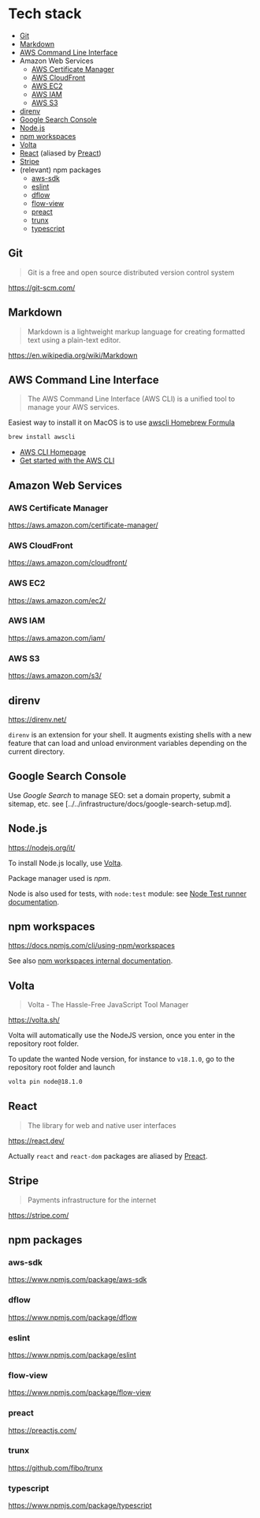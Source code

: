 # Tech stack

- [Git](#git)
- [Markdown](#markdown)
- [AWS Command Line Interface](#aws-command-line-interface)
- Amazon Web Services
  - [AWS Certificate Manager](#aws-certificate-manager)
  - [AWS CloudFront](#aws-cloudfront)
  - [AWS EC2](#aws-ec2)
  - [AWS IAM](#aws-iam)
  - [AWS S3](#aws-s3)
- [direnv](#direnv)
- [Google Search Console](#google-search-console)
- [Node.js](#nodejs)
- [npm workspaces](#npm-workspaces)
- [Volta](#volta)
- [React](#react) (aliased by [Preact](#preact))
- [Stripe](#stripe)
- (relevant) npm packages
  - [aws-sdk](#aws-sdk)
  - [eslint](#eslint)
  - [dflow](#dflow)
  - [flow-view](#flow-view)
  - [preact](#preact)
  - [trunx](#trunx)
  - [typescript](#typescript)

## Git

> Git is a free and open source distributed version control system

https://git-scm.com/

## Markdown

> Markdown is a lightweight markup language for creating formatted text using a plain-text editor.

https://en.wikipedia.org/wiki/Markdown

## AWS Command Line Interface

> The AWS Command Line Interface (AWS CLI) is a unified tool to manage your AWS services.

Easiest way to install it on MacOS is to use [awscli Homebrew Formula](https://formulae.brew.sh/formula/awscli)

```sh
brew install awscli
```

- [AWS CLI Homepage](https://aws.amazon.com/cli/)
- [Get started with the AWS CLI](https://docs.aws.amazon.com/cli/latest/userguide/cli-chap-getting-started.html)

## Amazon Web Services

### AWS Certificate Manager

https://aws.amazon.com/certificate-manager/

### AWS CloudFront

https://aws.amazon.com/cloudfront/

### AWS EC2

https://aws.amazon.com/ec2/

### AWS IAM

https://aws.amazon.com/iam/

### AWS S3

https://aws.amazon.com/s3/

## direnv

https://direnv.net/

`direnv` is an extension for your shell. It augments existing shells with a new feature that can load and unload environment variables depending on the current directory.

## Google Search Console

Use _Google Search_ to manage SEO: set a domain property, submit a sitemap, etc. see [../../infrastructure/docs/google-search-setup.md].

## Node.js

https://nodejs.org/it/

To install Node.js locally, use [Volta](#volta).

Package manager used is _npm_.

Node is also used for tests, with `node:test` module: see [Node Test runner documentation](https://nodejs.org/api/test.html).

## npm workspaces

https://docs.npmjs.com/cli/using-npm/workspaces

See also [npm workspaces internal documentation](../../repository/docs/npm-workspaces.md).

## Volta

> Volta - The Hassle-Free JavaScript Tool Manager

https://volta.sh/

Volta will automatically use the NodeJS version, once you enter in the repository root folder.

To update the wanted Node version, for instance to `v18.1.0`, go to the repository root folder and launch

```sh
volta pin node@18.1.0
```

## React

> The library for web and native user interfaces

https://react.dev/

Actually `react` and `react-dom` packages are aliased by [Preact](#preact).

## Stripe

> Payments infrastructure for the internet

https://stripe.com/

## npm packages

### aws-sdk

https://www.npmjs.com/package/aws-sdk

### dflow

https://www.npmjs.com/package/dflow

### eslint

https://www.npmjs.com/package/eslint

### flow-view

https://www.npmjs.com/package/flow-view

### preact

https://preactjs.com/

### trunx

https://github.com/fibo/trunx

### typescript

https://www.npmjs.com/package/typescript
